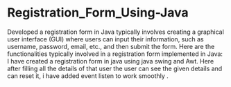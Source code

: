 # Registration_Form_Using-Java

Developed a registration form in Java typically involves creating a graphical user interface (GUI) where users can input their information, such as username, password, email, etc., and then submit the form. Here are the functionalities typically involved in a registration form implemented in Java:
I have created a registration form in java using java swing and Awt. Here after filling all the details of that user the user can see the given details and can reset it, i have added event listen to work smoothly .
